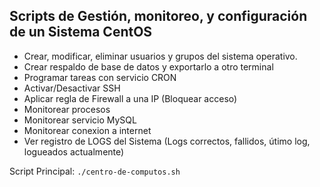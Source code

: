 ## Scripts de Gestión, monitoreo, y configuración de un Sistema CentOS

- Crear, modificar, eliminar usuarios y grupos del sistema operativo.
- Crear respaldo de base de datos y exportarlo a otro terminal
- Programar tareas con servicio CRON
- Activar/Desactivar SSH
- Aplicar regla de Firewall a una IP (Bloquear acceso)
- Monitorear procesos
- Monitorear servicio MySQL
- Monitorear conexion a internet
- Ver registro de LOGS del Sistema (Logs correctos, fallidos, útimo log, logueados actualmente)

Script Principal: `./centro-de-computos.sh`
